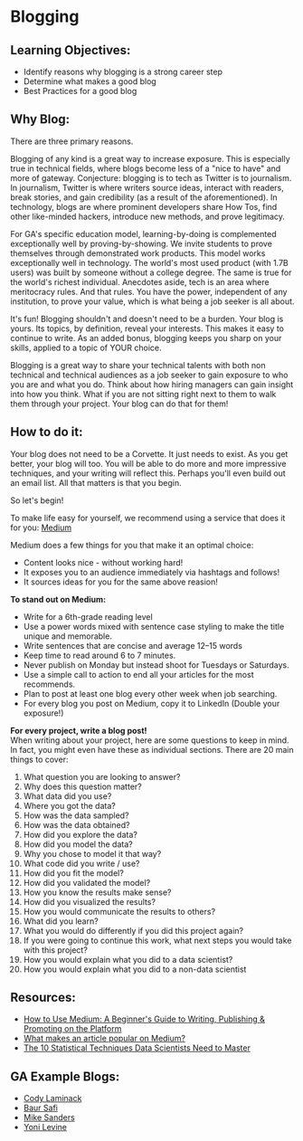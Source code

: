 # Blogging 

## Learning Objectives:

* Identify reasons why blogging is a strong career step 
* Determine what makes a good blog
* Best Practices for a good blog


## Why Blog:

There are three primary reasons.

Blogging of any kind is a great way to increase exposure. This is especially true in technical fields, where blogs become less of a "nice to have" and more of gateway. Conjecture: blogging is to tech as Twitter is to journalism. In journalism, Twitter is where writers source ideas, interact with readers, break stories, and gain credibility (as a result of the aforementioned). In technology, blogs are where prominent developers share How Tos, find other like-minded hackers, introduce new methods, and prove legitimacy.

For GA's specific education model, learning-by-doing is complemented exceptionally well by proving-by-showing. We invite students to prove themselves through demonstrated work products. This model works exceptionally well in technology. The world's most used product (with 1.7B users) was built by someone without a college degree. The same is true for the world's richest individual. Anecdotes aside, tech is an area where meritocracy rules. And that rules. You have the power, independent of any institution, to prove your value, which is what being a job seeker is all about. 

It's fun! Blogging shouldn't and doesn't need to be a burden. Your blog is yours. Its topics, by definition, reveal your interests. This makes it easy to continue to write. As an added bonus, blogging keeps you sharp on your skills, applied to a topic of YOUR choice.

Blogging is a great way to share your technical talents with both non technical and technical audiences as a job seeker to gain exposure to who you are and what you do.  Think about how hiring managers can gain insight into how you think.  What if you are not sitting right next to them to walk them through your project.  Your blog can do that for them! 

## How to do it:

Your blog does not need to be a Corvette. It just needs to exist. As you get better, your blog will too. You will be able to do more and more impressive techniques, and your writing will reflect this. Perhaps you'll even build out an email list. All that matters is that you begin.

So let's begin! 

To make life easy for yourself, we recommend using a service that does it for you: [Medium](https://medium.com/m/signin?redirect=https%3A%2F%2Fmedium.com%2F&operation=register)

Medium does a few things for you that make it an optimal choice:

* Content looks nice - without working hard!
* It exposes you to an audience immediately via hashtags and follows!
* It sources ideas for you for the same above reasion!

**To stand out on Medium:**
* Write for a 6th-grade reading level
* Use a power words mixed with sentence case styling to make the title unique and memorable.
* Write sentences that are concise and average 12–15 words
* Keep time to read around 6 to 7 minutes.
* Never publish on Monday but instead shoot for Tuesdays or Saturdays.
* Use a simple call to action to end all your articles for the most recommends.
* Plan to post at least one blog every other week when job searching.
* For every blog you post on Medium, copy it to LinkedIn (Double your exposure!) 

**For every project, write a blog post!**  
When writing about your project, here are some questions to keep in mind. In fact, you might even have these as individual sections. There are 20 main things to cover: 

1.  What question you are looking to answer?
2.  Why does this question matter?
3.  What data did you use?
4.  Where you got the data?
5.  How was the data sampled?
6.  How was the data obtained?
7.  How did you explore the data?
8.  How did you model the data?
9.  Why you chose to model it that way?
10. What code did you write / use?
11. How did you fit the model?
12. How did you validated the model?
13. How you know the results make sense?
14. How did you visualized the results?
15. How you would communicate the results to others?
16. What did you learn?
17. What you would do differently if you did this project again?
18. If you were going to continue this work, what next steps you would take with this project?
19. How you would explain what you did to a data scientist?
20. How you would explain what you did to a non-data scientist


## Resources:

*  [How to Use Medium: A Beginner's Guide to Writing, Publishing & Promoting on the Platform](https://blog.hubspot.com/marketing/how-to-use-medium)
*  [What makes an article popular on Medium?](https://medium.com/the-mission/after-10-000-data-points-we-figured-out-how-to-write-a-perfect-medium-post-58c41c314f6a)
* [The 10 Statistical Techniques Data Scientists Need to Master](https://towardsdatascience.com/the-10-statistical-techniques-data-scientists-need-to-master-1ef6dbd531f7)

## GA Example Blogs:

*  [Cody Laminack](http://www.codylaminack.com/projects)
*  [Baur Safi](https://medium.com/@baursafi)
*  [Mike Sanders](https://michaeljsanders.com/)
*  [Yoni Levine](https://medium.com/@yoni.levine)
